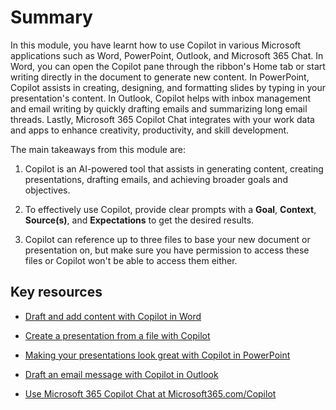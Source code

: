 # Summary

In this module, you have learnt how to use Copilot in various Microsoft applications such as Word, PowerPoint, Outlook, and Microsoft 365 Chat. In Word, you can open the Copilot pane through the ribbon's Home tab or start writing directly in the document to generate new content. In PowerPoint, Copilot assists in creating, designing, and formatting slides by typing in your presentation's content. In Outlook, Copilot helps with inbox management and email writing by quickly drafting emails and summarizing long email threads. Lastly, Microsoft 365 Copilot Chat integrates with your work data and apps to enhance creativity, productivity, and skill development.

The main takeaways from this module are:

1. Copilot is an AI-powered tool that assists in generating content, creating presentations, drafting emails, and achieving broader goals and objectives.

1. To effectively use Copilot, provide clear prompts with a **Goal**, **Context**, **Source(s)**, and **Expectations** to get the desired results.

1. Copilot can reference up to three files to base your new document or presentation on, but make sure you have permission to access these files or Copilot won't be able to access them either.

## Key resources

- [Draft and add content with Copilot in Word](https://support.microsoft.com/office/draft-and-add-content-with-copilot-in-word-069c91f0-9e42-4c9a-bbce-fddf5d581541)

- [Create a presentation from a file with Copilot](https://support.microsoft.com/office/create-a-new-presentation-3222ee03-f5a4-4d27-8642-9c387ab4854d)

- [Making your presentations look great with Copilot in PowerPoint](https://support.microsoft.com/office/use-your-organization-s-branding-with-copilot-in-powerpoint-c8bc6df5-37ed-4398-8b90-f78a8fdcf9bb)

- [Draft an email message with Copilot in Outlook](https://support.microsoft.com/office/draft-an-email-message-with-copilot-in-outlook-3eb1d053-89b8-491c-8a6e-746015238d9b)

- [Use Microsoft 365 Copilot Chat at Microsoft365.com/Copilot](https://support.microsoft.com/topic/use-microsoft-365-chat-at-microsoft365-com-or-in-the-microsoft-365-office-app-4a2538f9-962f-4c7c-a368-f6006bc13d6f)
